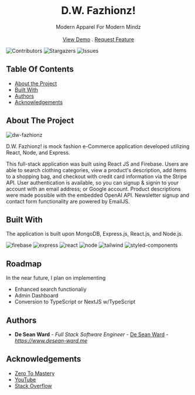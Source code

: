 
<br/>
<p align="center">


  <h1 align="center">D.W. Fazhionz!</h3>

  <p align="center">
    Modern Apparel For Modern Mindz
    <br/>
    <br/>
    <a href="https://dw-fazhionz.vercel.app/">View Demo</a>
    .
    <a href="https://github.com/desea-ward/dw-fazhionz/issues">Request Feature</a>
  </p>
</p>

![Contributors](https://img.shields.io/github/contributors/desean-ward/dw-fazhionz?color=dark-green) ![Stargazers](https://img.shields.io/github/stars/desean-ward/dw-fazhionz?style=social) ![Issues](https://img.shields.io/github/issues/desean-ward/dw-fazhionz) 

## Table Of Contents


* [About the Project](#about-the-project)
* [Built With](#built-with)
* [Authors](#authors)
* [Acknowledgements](#acknowledgements)

## About The Project

![dw-fazhionz](https://github.com/desean-ward/dw-fazhionz/assets/66344466/afd6d398-954f-4144-9883-f49de48e5176)


D.W. Fazhionz! is mock fashion e-Commerce application developed utilizing React, Node, and Express. 

This full-stack application was built using React JS and Firebase. Users are able to search clothing categories, view a product's description, add items to a shopping bag, and checkout with credit card information via the Stripe API. User authentication is available, so you can signup & signin to your account with an email address; or Google account. Product descriptions were made possible with the embedded OpenAI API. Newsletter signup and contact form functionality are powered by EmailJS.



## Built With

The application is built upon MongoDB, Express.js, React.js, and Node.js. 

![firebase](https://github.com/desean-ward/dw-fazhionz/assets/66344466/beb8b147-4461-47a2-a707-2e540443b303)
![express](https://github.com/deseanward/PS-Capstone/assets/139034534/4ab37a82-8541-4cc4-a9f3-1aaee9d07146)
![react](https://github.com/deseanward/PS-Capstone/assets/139034534/9dce6126-c414-4399-82cb-67b32319f665)
![node](https://github.com/deseanward/PS-Capstone/assets/139034534/75765da7-b173-4fba-991c-c1f2555d6010)
![tailwind](https://github.com/deseanward/PS-Capstone/assets/139034534/2e5d8e8e-732b-474e-8ded-2200b880ad4e)
![styled-components](https://github.com/deseanward/PS-Capstone/assets/139034534/4ab3ef67-00d5-4730-a7b8-7d71ee79aa1c)


## Roadmap


In the near future, I plan on implementing 
<ul>
<li>Enhanced search functionaliy</li>
<li>Admin Dashboard</li>
<li>Conversion to TypeScript or NextJS w/TypeScript</li>
</ul>

## Authors


* **De Sean Ward** - *Full Stack Software Engineer* - [De Sean Ward](https://www.desean-ward.me) - *https://www.desean-ward.me*

## Acknowledgements

* [Zero To Mastery](https://zerotomastery.io/)
* [YouTube](https://www.youtube.com)
* [Stack Overflow](https://stackoverflow.com/)

